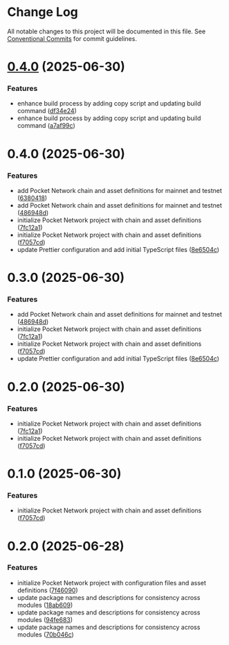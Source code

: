 # Change Log

All notable changes to this project will be documented in this file.
See [Conventional Commits](https://conventionalcommits.org) for commit guidelines.

# [0.4.0](https://github.com/echoad/pocketjs/compare/@echoad/pokt-chain@0.4.0...@echoad/pokt-chain@0.4.0) (2025-06-30)

### Features

- enhance build process by adding copy script and updating build command ([df34e24](https://github.com/echoad/pocketjs/commit/df34e247517f88fd0d3abe9106c961f476cc713e))
- enhance build process by adding copy script and updating build command ([a7af99c](https://github.com/echoad/pocketjs/commit/a7af99ce9e078336b01fe53698cf4bdc3383f408))

# 0.4.0 (2025-06-30)

### Features

- add Pocket Network chain and asset definitions for mainnet and testnet ([6380418](https://github.com/echoad/pocketjs/commit/63804188198b2e2fa6a03241a56a7ef700084219))
- add Pocket Network chain and asset definitions for mainnet and testnet ([486948d](https://github.com/echoad/pocketjs/commit/486948dc00b06565f08b0c263b8e85c6ed71bb58))
- initialize Pocket Network project with chain and asset definitions ([7fc12a1](https://github.com/echoad/pocketjs/commit/7fc12a1d7bd942424aa55b860e7a5894dd635476))
- initialize Pocket Network project with chain and asset definitions ([f7057cd](https://github.com/echoad/pocketjs/commit/f7057cd71641a38e6f7d2b638556ae9983770e2e))
- update Prettier configuration and add initial TypeScript files ([8e6504c](https://github.com/echoad/pocketjs/commit/8e6504c61308a754419c5b38f37d52dc167a1890))

# 0.3.0 (2025-06-30)

### Features

- add Pocket Network chain and asset definitions for mainnet and testnet ([486948d](https://github.com/echoad/pocketjs/commit/486948dc00b06565f08b0c263b8e85c6ed71bb58))
- initialize Pocket Network project with chain and asset definitions ([7fc12a1](https://github.com/echoad/pocketjs/commit/7fc12a1d7bd942424aa55b860e7a5894dd635476))
- initialize Pocket Network project with chain and asset definitions ([f7057cd](https://github.com/echoad/pocketjs/commit/f7057cd71641a38e6f7d2b638556ae9983770e2e))
- update Prettier configuration and add initial TypeScript files ([8e6504c](https://github.com/echoad/pocketjs/commit/8e6504c61308a754419c5b38f37d52dc167a1890))

# 0.2.0 (2025-06-30)

### Features

- initialize Pocket Network project with chain and asset definitions ([7fc12a1](https://github.com/echoad/pocketjs/commit/7fc12a1d7bd942424aa55b860e7a5894dd635476))
- initialize Pocket Network project with chain and asset definitions ([f7057cd](https://github.com/echoad/pocketjs/commit/f7057cd71641a38e6f7d2b638556ae9983770e2e))

# 0.1.0 (2025-06-30)

### Features

- initialize Pocket Network project with chain and asset definitions ([f7057cd](https://github.com/ECHOAD/pocketjs/commit/f7057cd71641a38e6f7d2b638556ae9983770e2e))

# 0.2.0 (2025-06-28)

### Features

- initialize Pocket Network project with configuration files and asset definitions ([7f46090](https://github.com/ECHOAD/pocketjs/commit/7f460904277f4dd62aa3e7595b874b059de20183))
- update package names and descriptions for consistency across modules ([18ab609](https://github.com/ECHOAD/pocketjs/commit/18ab609b9419ec5457a8f06ab87a5525243437ee))
- update package names and descriptions for consistency across modules ([94fe683](https://github.com/ECHOAD/pocketjs/commit/94fe6838a9abfb7ec9795d34f698ce5559e35126))
- update package names and descriptions for consistency across modules ([70b046c](https://github.com/ECHOAD/pocketjs/commit/70b046ca6e54dd442d07bb2657f32ef3158c0ff8))
